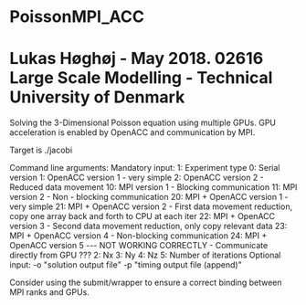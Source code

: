 # PoissonMPI_ACC
# Lukas Høghøj - May 2018. 02616 Large Scale Modelling - Technical University of Denmark
Solving the 3-Dimensional Poisson equation using multiple GPUs. GPU acceleration is enabled by OpenACC and communication by MPI.

Target is ./jacobi

Command  line arguments:
    Mandatory input:
        1: Experiment type
            0:  Serial version
            1:  OpenACC version 1 - very simple
            2:  OpenACC version 2 - Reduced data movement
            10: MPI version 1 - Blocking communication
            11: MPI version 2 - Non - blocking communication
            20: MPI + OpenACC version 1 - very simple
            21: MPI + OpenACC version 2 - First data movement reduction, copy one array back and forth to CPU at each iter
            22: MPI + OpenACC version 3 - Second data movement reduction, only copy relevant data
            23: MPI + OpenACC version 4 - Non-blocking communication
            24: MPI + OpenACC version 5 --- NOT WORKING CORRECTLY - Communicate directly from GPU ???
        2: Nx
        3: Ny
        4: Nz
        5: Number of iterations
    Optional input:
        -o "solution output file"
        -p "timing output file (append)"

Consider using the submit/wrapper to ensure a correct binding between MPI ranks and GPUs.

